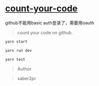 # [count-your-code](https://saber2pr.github.io/MyWeb/build/github-countYourCode/build/)

github不能用basic auth登录了，需要用oauth

> count your code on github.

```bash
yarn start

yarn run dev

yarn test
```

> Author

> saber2pr
